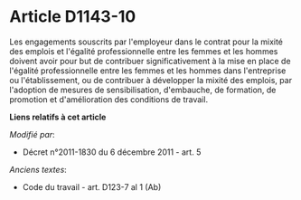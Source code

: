 # Article D1143-10

Les engagements souscrits par l'employeur dans le contrat pour la mixité des emplois et l'égalité professionnelle entre les
femmes et les hommes doivent avoir pour but de contribuer significativement à la mise en place de l'égalité professionnelle
entre les femmes et les hommes dans l'entreprise ou l'établissement, ou de contribuer à développer la mixité des emplois, par
l'adoption de mesures de sensibilisation, d'embauche, de formation, de promotion et d'amélioration des conditions de travail.

**Liens relatifs à cet article**

_Modifié par_:

  - Décret n°2011-1830 du 6 décembre 2011 - art. 5

_Anciens textes_:

  - Code du travail - art. D123-7 al 1 (Ab)
